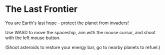 # The Last Frontier

You are Earth's last hope - protect the planet from invaders!

Use WASD to move the spaceship, aim with the mouse cursor, and shoot with the left mouse button.

(Shoot asteroids to restore your energy bar, go to nearby planets to refuel.)
